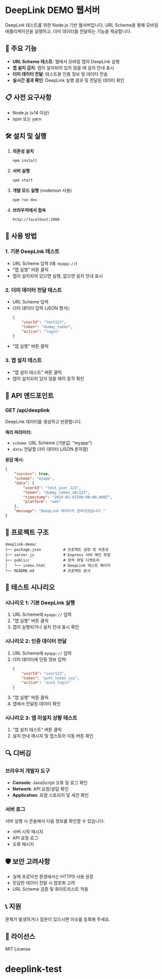 # DeepLink DEMO 웹서버

DeepLink 테스트를 위한 Node.js 기반 웹서버입니다. URL Scheme을 통해 모바일 애플리케이션을 실행하고, 더미 데이터를 전달하는 기능을 제공합니다.

## 🚀 주요 기능

-   **URL Scheme 테스트**: 웹에서 모바일 앱의 DeepLink 실행
-   **앱 설치 감지**: 앱이 설치되어 있지 않을 때 설치 안내 표시
-   **더미 데이터 전달**: 테스트용 인증 정보 및 데이터 전송
-   **실시간 결과 확인**: DeepLink 실행 결과 및 전달된 데이터 확인

## 📋 사전 요구사항

-   Node.js (v14 이상)
-   npm 또는 yarn

## 🛠️ 설치 및 실행

1. **의존성 설치**

    ```bash
    npm install
    ```

2. **서버 실행**

    ```bash
    npm start
    ```

3. **개발 모드 실행** (nodemon 사용)

    ```bash
    npm run dev
    ```

4. **브라우저에서 접속**
    ```
    http://localhost:3000
    ```

## 📱 사용 방법

### 1. 기본 DeepLink 테스트

-   URL Scheme 입력 (예: `myapp://`)
-   "앱 실행" 버튼 클릭
-   앱이 설치되어 있으면 실행, 없으면 설치 안내 표시

### 2. 더미 데이터 전달 테스트

-   URL Scheme 입력
-   더미 데이터 입력 (JSON 형식):
    ```json
    {
        "userId": "test123",
        "token": "dummy_token",
        "action": "login"
    }
    ```
-   "앱 실행" 버튼 클릭

### 3. 앱 설치 테스트

-   "앱 설치 테스트" 버튼 클릭
-   앱이 설치되어 있지 않을 때의 동작 확인

## 🔧 API 엔드포인트

### GET /api/deeplink

DeepLink 데이터를 생성하고 반환합니다.

**쿼리 파라미터:**

-   `scheme`: URL Scheme (기본값: "myapp")
-   `data`: 전달할 더미 데이터 (JSON 문자열)

**응답 예시:**

```json
{
    "success": true,
    "scheme": "myapp",
    "data": {
        "userId": "test_user_123",
        "token": "dummy_token_abc123",
        "timestamp": "2024-01-01T00:00:00.000Z",
        "platform": "web"
    },
    "message": "DeepLink 데이터가 준비되었습니다."
}
```

## 📁 프로젝트 구조

```
deeplink-demo/
├── package.json          # 프로젝트 설정 및 의존성
├── server.js             # Express 서버 메인 파일
├── public/               # 정적 파일 디렉토리
│   └── index.html        # DeepLink 테스트 페이지
└── README.md             # 프로젝트 문서
```

## 🎯 테스트 시나리오

### 시나리오 1: 기본 DeepLink 실행

1. URL Scheme에 `myapp://` 입력
2. "앱 실행" 버튼 클릭
3. 앱이 실행되거나 설치 안내 표시 확인

### 시나리오 2: 인증 데이터 전달

1. URL Scheme에 `myapp://` 입력
2. 더미 데이터에 인증 정보 입력:
    ```json
    {
        "userId": "user123",
        "token": "auth_token_xyz",
        "action": "auto_login"
    }
    ```
3. "앱 실행" 버튼 클릭
4. 앱에서 전달된 데이터 확인

### 시나리오 3: 앱 미설치 상황 테스트

1. "앱 설치 테스트" 버튼 클릭
2. 설치 안내 메시지 및 앱스토어 이동 버튼 확인

## 🔍 디버깅

### 브라우저 개발자 도구

-   **Console**: JavaScript 오류 및 로그 확인
-   **Network**: API 요청/응답 확인
-   **Application**: 로컬 스토리지 및 세션 확인

### 서버 로그

서버 실행 시 콘솔에서 다음 정보를 확인할 수 있습니다:

-   서버 시작 메시지
-   API 요청 로그
-   오류 메시지

## 🛡️ 보안 고려사항

-   실제 프로덕션 환경에서는 HTTPS 사용 권장
-   민감한 데이터 전달 시 암호화 고려
-   URL Scheme 검증 및 화이트리스트 적용

## 📞 지원

문제가 발생하거나 질문이 있으시면 이슈를 등록해 주세요.

## 📄 라이선스

MIT License
# deeplink-test
